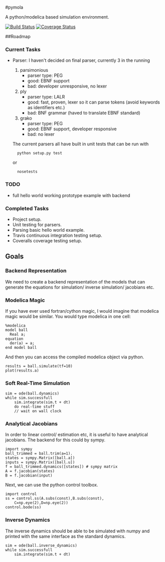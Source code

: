 #pymola

A python/modelica based simulation environment.

[![Build Status](https://travis-ci.org/jgoppert/pymola.svg)](https://travis-ci.org/jgoppert/pymola)
[![Coverage Status](https://img.shields.io/coveralls/jgoppert/pymola.svg)](https://coveralls.io/r/jgoppert/pymola)

##Roadmap

### Current Tasks

* Parser: I haven't decided on final parser, currently 3 in the running

    1. parsimonious
        * parser type: PEG
        * good: EBNF support
        * bad: developer unresponsive, no lexer
    1. ply  
        * parser type: LALR
        * good: fast, proven, lexer so it can parse tokens (avoid keywords as identifiers etc.)
        * bad: BNF grammar (haved to translate EBNF standard)
    1. grako
        * parser type: PEG
        * good: EBNF support, developer responsive
        * bad: no lexer

    The current parsers all have built in unit tests that can be run with

        python setup.py test

    or
   
        nosetests

### TODO

* full hello world working prototype example with backend

### Completed Tasks

* Project setup.
* Unit testing for parsers.
* Parsing basic hello world example.
* Travis continuous integration testing setup.
* Coveralls coverage testing setup.

## Goals

### Backend Representation

We need to create a backend representation of the models that can generate the equations for simulation/ inverse simulation/ jacobians etc.

### Modelica Magic

If you have ever used fortran/cython magic, I would imagine that modelica magic would be similar. You would type modelica in one cell:

    %modelica
    model ball
      Real a;
    equation
      der(a) = a;
    end model ball

And then you can access the compiled modelica object via python.

    results = ball.simulate(tf=10)
    plot(results.a)

### Soft Real-Time Simulation

    sim = ode(ball.dynamics)
    while sim.successfull
        sim.integrate(sim.t + dt)
        do real-time stuff
        // wait on wall clock


### Analytical Jacobians

In order to linear control/ estimation etc, it is useful to have analytical jacobians. The backend for this could by sympy.

    import sympy
    ball_trimmed = ball.trim(a=1).
    states = sympy.Matrix([ball.a])
    inputs = sympy.Matrix([ball.u])
    f = ball_trimmed.dynamics([states]) # sympy matrix
    A = f.jacobian(states)
    B = f.jacobian(input)

Next, we can use the python control toolbox.

    import control
    ss = control.ss(A.subs(const),B.subs(const),
        C=np.eye(2),D=np.eye(2))
    control.bode(ss)

### Inverse Dynamics

The inverse dynamics should be able to be simulated with numpy and printed with the same interface as the standard dynamics.

    sim = ode(ball.inverse_dynamics)
    while sim.successfull
        sim.integrate(sim.t + dt)

<!--- vim:ts=4:sw=4:expandtab:
!-->
